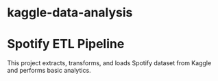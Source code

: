 # kaggle-data-analysis

# Spotify ETL Pipeline

This project extracts, transforms, and loads Spotify dataset from Kaggle and performs basic analytics.